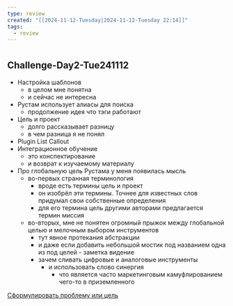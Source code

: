 ```yaml
---
type: review
created: "[[2024-11-12-Tuesday|2024-11-12-Tuesday 22:14]]"
tags:
  - review
---
```

#  

## Challenge-Day2-Tue241112

- Настройка шаблонов
	- в целом мне понятна
	- и сейчас не интересна
- Рустам использует алиасы для поиска
	- продолжение идея что тэги работают
- Цель и проект 
	- долго рассказывает разницу
	- в чем разница я не понял 
- Plugin List Callout
- Интеграционное обучение
	- это конспектирование
	- и возврат к изучаемому материалу
- Про глобальную цель Рустама у меня появилась мысль
	- во-первых странная терминология
		- вроде есть термины цель и проект
		- он изобрёл эти термины. Точнее для известных слов придумал свои собственные определения
		- для его термина цель другими авторами предлагается термин миссия
	- во-вторых, мне не понятен огромный прыжок между глобальной целью и мелочным выбором инструментов
		- тут явное протекания абстракции 
		- и даже если добавить небольшой мостик под названием одна из под целей - заметка видение
		- зачем сливать цифровые и аналоговые инструменты
			- и использовать слово синергия
				- что является часто маркетинговым камуфлированием чего-то в приземленного



[Сформулировать проблему или цель](Сформулировать%20проблему%20или%20цель.md)